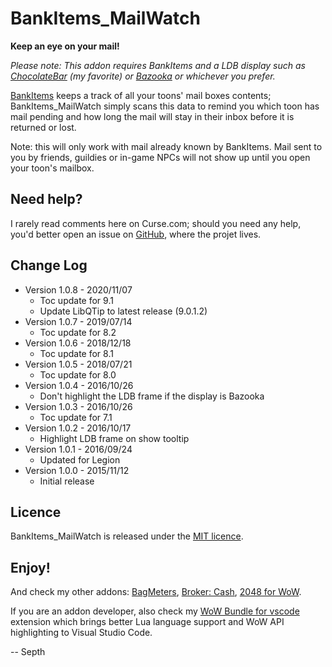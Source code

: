 # BankItems_MailWatch

**Keep an eye on your mail!**

*Please note: This addon requires BankItems and a LDB display such as [ChocolateBar](https://mods.curse.com/addons/wow/chocolatebar) (my favorite) or [Bazooka](https://mods.curse.com/addons/wow/bazooka) or whichever you prefer.*

[BankItems](http://www.curse.com/addons/wow/bank-items "BankItems") keeps a track of all your toons' mail boxes contents; BankItems_MailWatch simply scans this data to remind you which toon has mail pending and how long the mail will stay in their inbox before it is returned or lost.

Note: this will only work with mail already known by BankItems. Mail sent to you by friends, guildies or in-game NPCs will not show up until you open your toon's mailbox.


## Need help?

I rarely read comments here on Curse.com; should you need any help, you'd better open an issue on [GitHub](https://github.com/Septh/WoW-BankItems_MailWatch "GitHub repository"), where the projet lives.


## Change Log

* Version 1.0.8 - 2020/11/07
	* Toc update for 9.1
	* Update LibQTip to latest release (9.0.1.2)
* Version 1.0.7 - 2019/07/14
	* Toc update for 8.2
* Version 1.0.6 - 2018/12/18
	* Toc update for 8.1
* Version 1.0.5 - 2018/07/21
	* Toc update for 8.0
* Version 1.0.4 - 2016/10/26
	* Don't highlight the LDB frame if the display is Bazooka
* Version 1.0.3 - 2016/10/26
	* Toc update for 7.1
* Version 1.0.2 - 2016/10/17
	* Highlight LDB frame on show tooltip
* Version 1.0.1 - 2016/09/24
	* Updated for Legion
* Version 1.0.0 - 2015/11/12
	* Initial release

## Licence

BankItems_MailWatch is released under the [MIT licence](https://opensource.org/licenses/MIT).


## Enjoy!

And check my other addons: [BagMeters](https://www.curse.com/addons/wow/bagmeters), [Broker: Cash](https://www.curse.com/addons/wow/broker_cash), [2048 for WoW](https://www.curse.com/addons/wow/wow2048).

If you are an addon developer, also check my [WoW Bundle for vscode](https://marketplace.visualstudio.com/items?itemName=Septh.wow-bundle) extension which brings better Lua language support and WoW API highlighting to Visual Studio Code.

-- Septh
